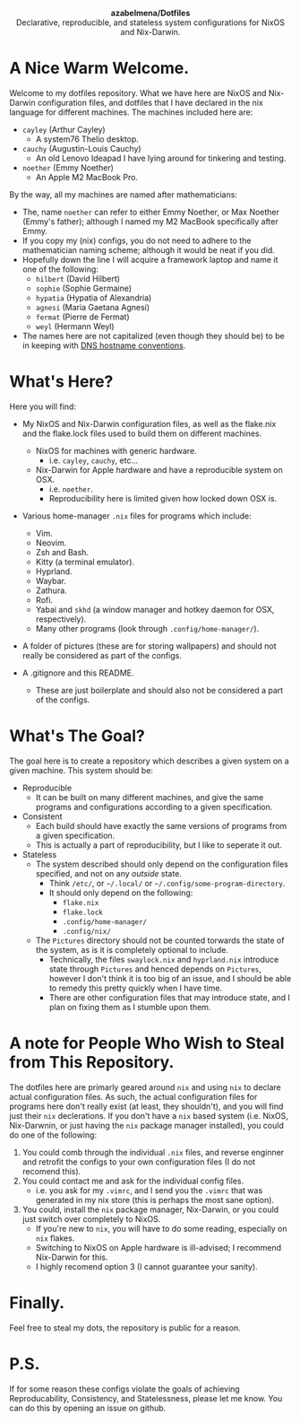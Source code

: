 <p align="center">
  <b>azabelmena/Dotfiles</b><br />
  <span align="center">Declarative, reproducible, and stateless system
  configurations for NixOS and Nix-Darwin.</span>
</p>

# A Nice Warm Welcome.

Welcome to my dotfiles repository. What we have here are NixOS and Nix-Darwin
configuration files, and dotfiles that I have declared in the nix language for
different machines. The machines included
here are:
- `cayley` (Arthur Cayley)
    - A system76 Thelio desktop.
- `cauchy` (Augustin-Louis Cauchy)
    - An old Lenovo Ideapad I have lying around for tinkering and testing.
- `noether` (Emmy Noether)
    - An Apple M2 MacBook Pro.

By the way, all my machines are named after mathematicians:
- The, name `noether` can refer to either Emmy Noether, or Max Noether
(Emmy's father); although I named my M2 MacBook specifically after Emmy.
- If you copy my (nix) configs, you do not need to adhere to the
mathematician naming scheme; although it would be neat if you did.
- Hopefully down the line I will acquire a framework laptop and name it one
of the following:
    - `hilbert` (David Hilbert)
    - `sophie` (Sophie Germaine)
    - `hypatia` (Hypatia of Alexandria)
    - `agnesi` (Maria Gaetana Agnesi)
    - `fermat` (Pierre de Fermat)
    - `weyl` (Hermann Weyl)
- The names here are not capitalized (even though they should be) to be in
keeping with <a href="https://datatracker.ietf.org/doc/html/rfc1178"
:target="_blank">DNS hostname conventions</a>.

# What's Here?

Here you will find:

- My NixOS and Nix-Darwin configuration files, as well as the flake.nix and the
flake.lock files used to build them on different machines.
    - NixOS for machines with generic hardware.
        - i.e. `cayley`, `cauchy`, etc...
    - Nix-Darwin for Apple hardware and have a reproducible system on OSX.
        - i.e. `noether`.
        - Reproducibility here is limited given how locked down OSX is.
- Various home-manager `.nix` files for programs which include:
    - Vim.
    - Neovim.
    - Zsh and Bash.
    - Kitty (a terminal emulator).
    - Hyprland.
    - Waybar.
    - Zathura.
    - Rofi.
    - Yabai and `skhd` (a window manager and hotkey daemon for OSX, respectively).
    - Many other programs (look through `.config/home-manager/`).

- A folder of pictures (these are for storing wallpapers) and should not really
be considered as part of the configs.
- A .gitignore and this README.
    - These are just boilerplate and should also not be considered a part of the
    configs.

# What's The Goal?

The goal here is to create a repository which describes a given system on a
given machine. This system should be:
- Reproducible
    - It can be built on many different machines, and give the same programs and
    configurations according to a given specification.
- Consistent
    - Each build should have exactly the same versions of programs from a given
    specification.
    - This is actually a part of reproducibility, but I like to seperate it out.
- Stateless
    - The system described should only depend on the configuration files
    specified, and not on any *outside* state.
        - Think `/etc/`, or `~/.local/` or `~/.config/some-program-directory`.
        - It should only depend on the following:
            - `flake.nix`
            - `flake.lock`
            - `.config/home-manager/`
            - `.config/nix/`
    - The `Pictures` directory should not be counted torwards the state of the
    system, as is it is completely optional to include.
        - Technically, the files `swaylock.nix` and `hyprland.nix` introduce
        state through `Pictures` and henced depends on `Pictures`, however I
        don't think it is too big of an issue, and I should be able to remedy
        this pretty quickly when I have time.
        - There are other configuration files that may introduce state, and I
        plan on fixing them as I stumble upon them.

# A note for People Who Wish to Steal from This Repository.

The dotfiles here are primarly geared around `nix` and using `nix` to declare
actual configuration files. As such, the actual configuration files for programs
here don't really exist (at least, they shouldn't), and you will find just their
`nix` declerations. If you don't have a `nix` based system (i.e. NixOS,
Nix-Darwnin, or just having the `nix` package manager installed), you could do
one of the following:
1. You could comb through the individual `.nix` files, and reverse enginner and
retrofit the configs to your own configuration files (I do not recomend this).
2. You could contact me and ask for the individual config files.
    - i.e. you ask for my `.vimrc`, and I send you the `.vimrc` that was generated
    in my nix store (this is perhaps the most sane option).
3. You could, install the `nix` package manager, Nix-Darwin, or you could just
switch over completely to NixOS.
    - If you're new to `nix`, you will have to do some reading, especially on
    `nix` flakes.
    - Switching to NixOS on Apple hardware is ill-advised; I recommend
    Nix-Darwin for this.
    - I highly recomend option 3 (I cannot guarantee your sanity).

# Finally.
Feel free to steal my dots, the repository is public for a reason.

# P.S.
If for some reason these configs violate the goals of achieving Reproducability,
Consistency, and Statelessness, please let me know. You can do this by opening
an issue on github.
